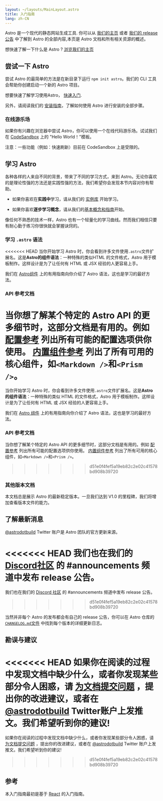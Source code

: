```yaml
---
layout: ~/layouts/MainLayout.astro
title: 入门指南
lang: zh-CN
---
```


Astro 是一个现代的静态网站生成工具. 你可以从 [我们的主页](https://astro.build/) 或者 [我们的 release 公告](https://astro.build/blog/introducing-astro) 中了解到 Astro 的全部内容,本页是 Astro 文档和所有相关资源的概述。

想快速了解一下什么是 Astro ? [浏览我们的主页](https://astro.build)

## 尝试一下 Astro

尝试 Astro 的最简单的方法是在新目录下运行 `npm init astro`。我们的 CLI 工具会帮助你创建启动一个新的 Astro 项目。

想要快速了解学习使用Astro， [快速入门](quick-start).

另外，请阅读我们的 [安装指南](/installation)，了解如何使用 Astro 进行安装的全部步骤。

### 在线游乐场

如果你有兴趣在浏览器中尝试 Astro，你可以使用一个在线代码游乐场。试试我们在 [CodeSandbox](https://codesandbox.io/s/astro-template-hugb3) 上的 "Hello World！"模板。

注意：一些功能（例如：快速刷新）目前在 CodeSandbox 上是受限的。

## 学习 Astro

各种各样的人来自不同的背景，带来了不同的学习方式，来到 Astro。无论你喜欢的是理论性强的方法还是实践性强的方法，我们希望你会发现本节内容对你有帮助。

- 如果你喜欢在**实践中**学习，请从我们的 [实例库](https://github.com/snowpackjs/astro/tree/main/examples) 开始学习。

- 如果你喜欢**逐步学习概念**，请从我们的[基本概念和指南](/core-concepts/project-structure)开始。

像任何不熟悉的技术一样，Astro 也有一个轻量化的学习曲线。然而我们相信只要有耐心勤于练习你很快就会掌握诀窍的。

### 学习 `.astro` 语法

<<<<<<< HEAD
当你开始学习 Astro 时，你会看到许多文件使用`.astro`文件扩展名。这是**Astro的组件语法**：一种特殊的类似HTML 的文件格式，Astro 用于模板制作。这样设计是为了让任何有 HTML 或 JSX 经验的人更容易上手。

我们在 [Astro组件](/corecepts/astro-components) 上的有用指南向你介绍了 Astro 语法，这也是学习的最好方法。
### API 参考文档

当你想了解某个特定的 Astro API 的更多细节时，这部分文档是有用的。例如 [配置参考](/reference/configuration-reference) 列出所有可能的配置选项供你使用。 [内置组件参考](/reference/builtin-components)  列出了所有可用的核心组件，如`<Markdown />`和`<Prism />`。
=======
当你开始学习 Astro 时，你会看到许多文件使用`.astro`文件扩展名。这是**Astro 的组件语法**：一种特殊的类似 HTML 的文件格式，Astro 用于模板制作。这样设计是为了让任何有 HTML 或 JSX 经验的人更容易上手。

我们在 [Astro 组件](/corecepts/astro-components) 上的有用指南向你介绍了 Astro 语法，这也是学习的最好方法。

### API 参考文档

当你想了解某个特定的 Astro API 的更多细节时，这部分文档是有用的。例如 [配置参考](/reference/configuration-reference) 列出所有可能的配置选项供你使用。 [内置组件参考](/reference/builtin-components) 列出了所有可用的核心组件，如`<Markdown />`和`<Prism />`。
>>>>>>> d51e0f4fef5a19eb82c2e02c41578bd908b39720

### 其他版本文档

本文档总是展示 Astro 的最新稳定版本。一旦我们达到 V1.0 的里程碑，我们将增加查看版本文件的能力。

## 了解最新消息

[@astrodotbuild](https://twitter.com/astrodotbuild) Twitter 账户是 Astro 团队的官方更新来源。

<<<<<<< HEAD
我们也在我们的 [Discord社区](https://astro.build/chat) 的 #announcements 频道中发布 release 公告。
=======
我们也在我们的 [Discord 社区](https://astro.build/chat) 的 #announcements 频道中发布 release 公告。
>>>>>>> d51e0f4fef5a19eb82c2e02c41578bd908b39720

当然并非每个 Astro 的发布都会有自己的 release 公告，你可以在 Astro 仓库的 [`CHANGELOG.md`文件](https://github.com/snowpackjs/astro/blob/main/packages/astro/CHANGELOG.md) 中找到每个版本的详细更新日志。

## 勘误与建议

<<<<<<< HEAD
如果你在阅读的过程中发现文档中缺少什么，或者你发现某些部分令人困惑，请 [为文档提交问题](https://github.com/snowpackjs/astro/issues/new/choose) ，提出你的改进建议，或者在 [@astrodotbuild](https://twitter.com/astrodotbuild) Twitter账户上发推文。我们希望听到你的建议!
=======
如果你在阅读的过程中发现文档中缺少什么，或者你发现某些部分令人困惑，请 [为文档提交问题](https://github.com/snowpackjs/astro/issues/new/choose) ，提出你的改进建议，或者在 [@astrodotbuild](https://twitter.com/astrodotbuild) Twitter 账户上发推文。我们希望听到你的建议!
>>>>>>> d51e0f4fef5a19eb82c2e02c41578bd908b39720

## 参考

本入门指南最初是基于 [React](https://reactjs.org/) 的入门指南。
